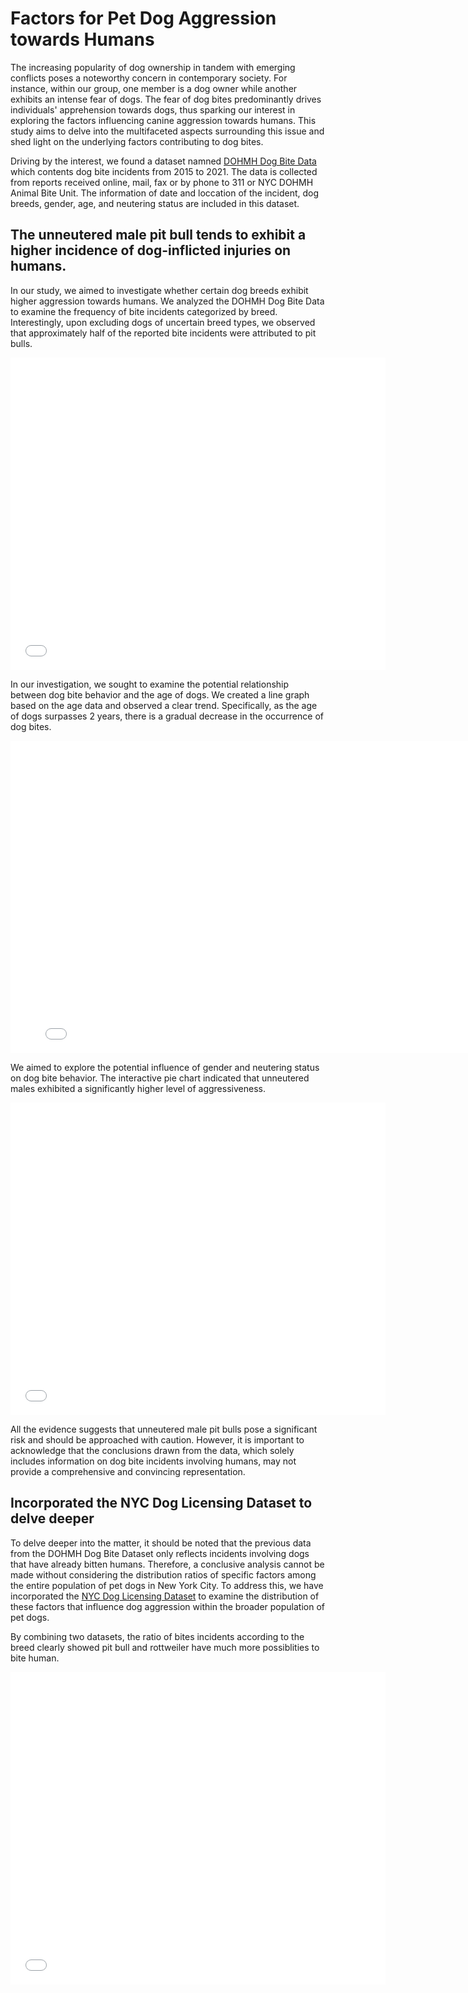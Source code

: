 # Factors for Pet Dog Aggression towards Humans

The increasing popularity of dog ownership in tandem with emerging conflicts poses a noteworthy concern in contemporary society. For instance, within our group, one member is a dog owner while another exhibits an intense fear of dogs. The fear of dog bites predominantly drives individuals' apprehension towards dogs, thus sparking our interest in exploring the factors influencing canine aggression towards humans. This study aims to delve into the multifaceted aspects surrounding this issue and shed light on the underlying factors contributing to dog bites.
 
Driving by the interest, we found a dataset namned [DOHMH Dog Bite Data](https://data.cityofnewyork.us/Health/DOHMH-Dog-Bite-Data)
which contents dog bite incidents from 2015 to 2021. The data is collected from reports received online, mail, fax or by phone to 311 or NYC DOHMH Animal Bite Unit. The information of date and loccation of the incident, dog breeds, gender, age, and neutering status are included in this dataset.

## The unneutered male pit bull tends to exhibit a higher incidence of dog-inflicted injuries on humans.

In our study, we aimed to investigate whether certain dog breeds exhibit higher aggression towards humans. We analyzed the DOHMH Dog Bite Data to examine the frequency of bite incidents categorized by breed. Interestingly, upon excluding dogs of uncertain breed types, we observed that approximately half of the reported bite incidents were attributed to pit bulls.

<iframe src="fig/breed_pie_chart.html"
    sandbox="allow-same-origin allow-scripts"
    width="600"
    height="500"
    scrolling="no"
    seamless="seamless"
    frameborder="0">
</iframe>

In our investigation, we sought to examine the potential relationship between dog bite behavior and the age of dogs. We created a line graph based on the age data and observed a clear trend. Specifically, as the age of dogs surpasses 2 years, there is a gradual decrease in the occurrence of dog bites.

<iframe src="fig/figure3.png"
    sandbox="allow-same-origin allow-scripts"
    width="800"
    height="500"
    scrolling="no"
    seamless="seamless"
    frameborder="0">
</iframe>

We aimed to explore the potential influence of gender and neutering status on dog bite behavior.
The interactive pie chart indicated that unneutered males exhibited a significantly higher level of aggressiveness.

<iframe src="fig/gender.html"
    sandbox="allow-same-origin allow-scripts"
    width="600"
    height="500"
    scrolling="no"
    seamless="seamless"
    frameborder="0">
</iframe>

All the evidence suggests that unneutered male pit bulls pose a significant risk and should be approached with caution. However, it is important to acknowledge that the conclusions drawn from the data, which solely includes information on dog bite incidents involving humans, may not provide a comprehensive and convincing representation.

## Incorporated the NYC Dog Licensing Dataset to delve deeper 

To delve deeper into the matter, it should be noted that the previous data from the DOHMH Dog Bite Dataset only reflects incidents involving dogs that have already bitten humans. 
Therefore, a conclusive analysis cannot be made without considering the distribution ratios of specific factors among the entire population of pet dogs in New York City.
To address this, we have incorporated the [NYC Dog Licensing Dataset](https://data.cityofnewyork.us/Health/NYC-Dog-Licensing-Dataset/nu7n-tubp) to examine the distribution of these factors that influence dog aggression within the broader population of pet dogs.

By combining two datasets, the ratio of bites incidents according to the breed clearly showed
pit bull and rottweiler have much more possiblities to bite human.

<iframe src="fig/ratio_breed.html"
    sandbox="allow-same-origin allow-scripts"
    width="600"
    height="500"
    scrolling="no"
    seamless="seamless"
    frameborder="0">
</iframe>